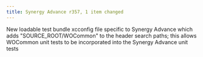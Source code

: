 ```yaml
---
title: Synergy Advance r357, 1 item changed
---
```


New loadable test bundle xcconfig file specific to Synergy Advance which adds "SOURCE\_ROOT/WOCommon" to the header search paths; this allows WOCommon unit tests to be incorporated into the Synergy Advance unit tests
